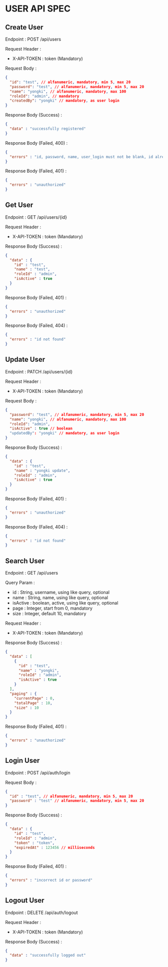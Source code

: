 # USER API SPEC

## Create User

Endpoint : POST /api/users

Request Header :

- X-API-TOKEN : token (Mandatory)

Request Body :

```json
{
  "id": "test", // alfanumeric, mandatory, min 5, max 20
  "password": "test", // alfanumeric, mandatory, min 5, max 20
  "name": "yongki", // alfanumeric, mandatory, max 100
  "roleId": "admin", // mandatory
  "createdBy": "yongki" // mandatory, as user login
}
```

Response Body (Success) :

```json
{
  "data" : "successfully registered"
}
```

Response Body (Failed, 400) :

```json
{
  "errors" : "id, password, name, user_login must not be blank, id already exists"
}
```

Response Body (Failed, 401) :

```json
{
  "errors" : "unauthorized"
}
```

## Get User

Endpoint : GET /api/users/{id}

Request Header :

- X-API-TOKEN : token (Mandatory)

Response Body (Success) :

```json
{
  "data" : {
    "id" : "test",
    "name" : "test",
    "roleId" : "admin",
    "isActive" : true
  }
}
```

Response Body (Failed, 401) :

```json
{
  "errors" : "unauthorized"
}
```

Response Body (Failed, 404) :

```json
{
  "errors" : "id not found"
}
```

## Update User

Endpoint : PATCH /api/users/{id}

Request Header :

- X-API-TOKEN : token (Mandatory)

Request Body :

```json
{
  "password": "test", // alfanumeric, mandatory, min 5, max 20
  "name": "yongki", // alfanumeric, mandatory, max 100
  "roleId": "admin",
  "isActive" : true // boolean
  "updatedBy": "yongki" // mandatory, as user login
}
```

Response Body (Success) :

```json
{
  "data" : {
    "id" : "test",
    "name" : "yongki update",
    "roleId" : "admin",
    "isActive" : true
  }
}
```

Response Body (Failed, 401) :

```json
{
  "errors" : "unauthorized"
}
```

Response Body (Failed, 404) :

```json
{
  "errors" : "id not found"
}
```

## Search User

Endpoint : GET /api/users

Query Param :

- id : String, username, using like query, optional
- name : String, name, using like query, optional
- isActive : boolean, active, using like query, optional
- page : Integer, start from 0, mandatory
- size : Integer, default 10, mandatory

Request Header :

- X-API-TOKEN : token (Mandatory)

Response Body (Success) :

```json
{
  "data" : [
    {
      "id" : "test",
      "name" : "yongki",
      "roleId" : "admin",
      "isActive" : true
    }
  ],
  "paging" : {
    "currentPage" : 0,
    "totalPage" : 10,
    "size" : 10
  }
}
```

Response Body (Failed, 401) :

```json
{
  "errors" : "unauthorized"
}
```

## Login User

Endpoint : POST /api/auth/login

Request Body :

```json
{
  "id" : "test", // alfanumeric, mandatory, min 5, max 20
  "password" : "test" // alfanumeric, mandatory, min 5, max 20
}
```

Response Body (Success) :

```json
{
  "data" : {
    "id" : "test",
    "roleId" : "admin",
    "token" : "token",
    "expiredAt" : 123456 // milliseconds
  }
}
```

Response Body (Failed, 401) :

```json
{
  "errors" : "incorrect id or password"
}
```

## Logout User

Endpoint : DELETE /api/auth/logout

Request Header :

- X-API-TOKEN : token (Mandatory)

Response Body (Success) :

```json
{
  "data" : "successfully logged out"
}
